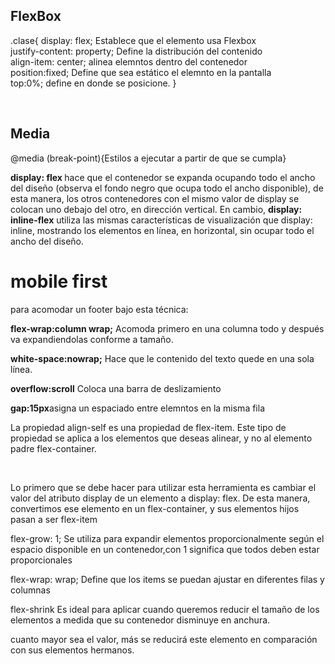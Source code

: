 <!DOCTYPE html>
<html lang="en">
<head>
    <meta charset="UTF-8">
    <meta name="viewport" content="width=device-width, initial-scale=1.0">
    <title>Documentación curso de flexbox en OracleNextEducationAlura</title>
</head>
<body>
    <div>
        <div>
            <h2>FlexBox</h2>
            <p>.clase{
                    display: flex; Establece que el elemento usa Flexbox <br>
                    justify-content: property; Define la distribución del contenido <br>
                    align-item: center; alinea elemntos dentro del contenedor <br>
                    position:fixed; Define que sea estático el elemnto en la pantalla <br>
                    top:0%; define en donde se posicione.
                }
            </p>
        </div>
        <br>
        <div>
            <h2>Media</h2>
            <p>@media (break-point){Estilos a ejecutar a partir de que se cumpla}</p>
        </div>
    </div>
    <div>
        <p><strong>display: flex </strong>hace que el contenedor se expanda ocupando todo el ancho del diseño (observa el fondo negro que ocupa todo el ancho disponible), de esta manera, los otros contenedores con el mismo valor de display se colocan uno debajo del otro, en dirección vertical. En cambio, <strong>display: inline-flex</strong> utiliza las mismas características de visualización que display: inline, mostrando los elementos en línea, en horizontal, sin ocupar todo el ancho del diseño.</p>
    </div>
    <div>
        <h1>mobile first</h1>
        <div>
            <p>para acomodar un footer bajo esta técnica:</p>
            <p><strong>flex-wrap:column wrap;</strong> Acomoda primero en una columna todo y después va expandiendolas conforme a tamaño.</p>
        </div>
        <div>
            <p><strong>white-space:nowrap;</strong> Hace que le contenido del texto quede en una sola línea.</p>
            <p><strong>overflow:scroll</strong> Coloca una barra de deslizamiento</p>
            <p><strong>gap:15px</strong>asigna un espaciado entre elemntos en la misma fila</p>
        </div>
        <div>
            <p>
                <stronge>La propiedad align-self es una propiedad de flex-item.</stronge>
                 Este tipo de propiedad se aplica a los elementos que deseas alinear, y no al elemento padre flex-container.
            </p>
            <br>
            <p>Lo primero que se debe hacer para utilizar esta herramienta es cambiar el valor del atributo display de un elemento a display: flex. De esta manera, convertimos ese elemento en un flex-container, y sus elementos hijos pasan a ser flex-item</p>
        </div>
        <div>
            <p>
                <stronge>flex-grow: 1;</stronge>
                Se utiliza para expandir elementos proporcionalmente según el espacio disponible en un contenedor,con 1 significa que todos deben estar proporcionales
            </p>
        </div>
        <div>
            <p>
                <stronge>flex-wrap: wrap;</stronge>
                Define que los items  se puedan ajustar en diferentes filas y columnas
            </p>
        </div>
        <div>
            <p>
                <stronge>flex-shrink</stronge>
                Es ideal para aplicar cuando queremos reducir el tamaño de los elementos a medida que su contenedor disminuye en anchura.
            </p>
            <p>cuanto mayor sea el valor, más se reducirá este elemento en comparación con sus elementos hermanos.</p>
        </div>
    </div>
</body>
</html>
